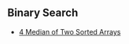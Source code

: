 ## Binary Search

- [4 Median of Two Sorted Arrays](https://github.com/rong118/cs_note_101/blob/master/algorithms/leetcode/questions/4_Median_of_Two_Sorted_Arrays.md)